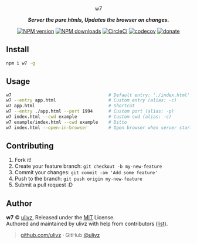 <p align="center">w7</p>

<p align="center">
  <b><i>Server the pure htmls, Updates the browser on changes.</i></b>
</p>

<p align="center">
  <a href="https://npmjs.com/package/w7"><img src="https://img.shields.io/npm/v/w7.svg?style=flat" alt="NPM version"></a> 
  <a href="https://npmjs.com/package/w7"><img src="https://img.shields.io/npm/dm/w7.svg?style=flat" alt="NPM downloads"></a>
  <a href="https://circleci.com/gh/ulivz/w7/tree/master"><img src="https://circleci.com/gh/ulivz/w7/tree/master.svg?style=shield" alt="CircleCI"></a>
  <a href="https://codecov.io/gh/ulivz/w7"><img src="https://codecov.io/gh/ulivz/w7/branch/master/graph/badge.svg" alt="codecov"></a>
  <a href="https://github.com/ulivz/donate"><img src="https://img.shields.io/badge/$-donate-ff69b4.svg?maxAge=2592000&amp;style=flat" alt="donate"></a>
</p>

## Install

```bash
npm i w7 -g
```

## Usage

```bash
w7                                     # Default entry: './index.html'   
w7 --entry app.html                    # Custom entry (alias: -c)
w7 app.html                            # Shortcut
w7 --entry ./app.html --port 1994      # Custom port (alias: -p)
w7 index.html --cwd example            # Custom cwd (alias: -c)
w7 example/index.html --cwd example    # Ditto 
w7 index.html --open-in-browser        # Open browser when server started (alias: -o)
```

## Contributing

1. Fork it!
2. Create your feature branch: `git checkout -b my-new-feature`
3. Commit your changes: `git commit -am 'Add some feature'`
4. Push to the branch: `git push origin my-new-feature`
5. Submit a pull request :D


## Author

**w7** © [ulivz](https://github.com/ULIVZ), Released under the [MIT](./LICENSE) License.<br>
Authored and maintained by ulivz with help from contributors ([list](https://github.com/ULIVZ/w7/contributors)).

> [github.com/ulivz](https://github.com/ulivz) · GitHub [@ulivz](https://github.com/ULIVZ)
